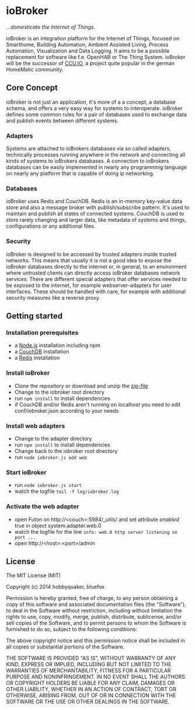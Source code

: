 # ioBroker
*...domesticate the Internet of Things.*

ioBroker is an integration platform for the Internet of Things, focused on Smarthome, Building Automation, Ambient
Assisted Living, Process Automation, Visualization and Data Logging. It aims to be a possible replacement for software
like f.e. OpenHAB or The Thing System. ioBroker will be the successor of [CCU.IO](http://ccu.io), a project quite
popular in the german HomeMatic community.

## Core Concept
ioBroker is not just an application, it's more of a a concept, a database schema, and offers a very easy way for systems
to interoperate. ioBroker defines some common rules for a pair of databases used to exchange data and publish events
between different systems.

### Adapters
Systems are attached to ioBrokers databases via so called adapters, technically processes running anywhere
in the network and connecting all kinds of systems to ioBrokers databases. A connection to ioBrokers databases can be
easily implemented in nearly any programming language on nearly any platform that is capable of doing ip networking.


### Databases
ioBroker uses Redis and CouchDB. Redis is an in-memory key-value data store and also a message broker with
publish/subscribe pattern. It's used to maintain and publish all states of connected systems. CouchDB is used to store
rarely changing and larger data, like metadata of systems and things, configurations or any additional files.


### Security
ioBroker is designed to be accessed by trusted adapters inside trusted networks. This means that usually it is not a
good idea to expose the ioBroker databases directly to the internet or, in general, to an environment where untrusted
clients can directly access ioBroker databases network services. There are different special adapters that offer
services needed to be exposed to the internet, for example webserver-adapters for user interfaces. These should be
handled with care, for example with additional security measures like a reverse proxy.



## Getting started

### Installation prerequisites

* a [Node.js](http://nodejs.org) installation including npm
* a [CouchDB](http://couchdb.apache.org/) installation
* a [Redis](http://redis.io/) installation

### Install ioBroker

* Clone the repository or download and unzip the [zip-file]()
* Change to the iobroker root directory
* run ```npm install``` to install dependencies
* if CouchDB and/or Redis aren't running on localhost you need to edit conf/iobroker.json according to your needs

### Install web adapters

* Change to the adapter directory
* run ```npm install``` to install dependencies
* Change back to the iobroker root directory
* run ```node iobroker.js add web```

### Start ioBroker

* run ```node iobroker.js start```
* watch the logfile ```tail -f log/iobroker.log```

### Activate the web adapter

* open Futon on http://&lt;couch&gt;:5984/_utils/ and set attribute *enabled* true in object system.adapter.web.0
* watch the logfile for the line ```info: web.0 http server listening on port ...```
* open http://&lt;host&gt;:&lt;port&gt;/admin


## License

The MIT License (MIT)

Copyright (c) 2014 hobbyquaker, bluefox

Permission is hereby granted, free of charge, to any person obtaining a copy
of this software and associated documentation files (the "Software"), to deal
in the Software without restriction, including without limitation the rights
to use, copy, modify, merge, publish, distribute, sublicense, and/or sell
copies of the Software, and to permit persons to whom the Software is
furnished to do so, subject to the following conditions:

The above copyright notice and this permission notice shall be included in
all copies or substantial portions of the Software.

THE SOFTWARE IS PROVIDED "AS IS", WITHOUT WARRANTY OF ANY KIND, EXPRESS OR
IMPLIED, INCLUDING BUT NOT LIMITED TO THE WARRANTIES OF MERCHANTABILITY,
FITNESS FOR A PARTICULAR PURPOSE AND NONINFRINGEMENT. IN NO EVENT SHALL THE
AUTHORS OR COPYRIGHT HOLDERS BE LIABLE FOR ANY CLAIM, DAMAGES OR OTHER
LIABILITY, WHETHER IN AN ACTION OF CONTRACT, TORT OR OTHERWISE, ARISING FROM,
OUT OF OR IN CONNECTION WITH THE SOFTWARE OR THE USE OR OTHER DEALINGS IN
THE SOFTWARE.


